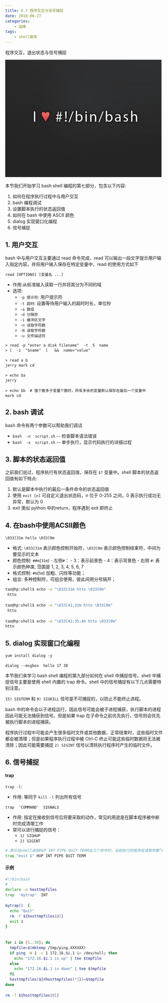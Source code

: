 ```yaml
---
title: 6.7 程序交互与信号捕捉
date: 2018-06-27
categories:
    - 运维
tags:
    - shell脚本
---
```


程序交互，退出状态与信号捕捉

![linux-mt](/images/linux_mt/linux_mt.jpg)
<!-- more -->

本节我们开始学习 bash shell 编程的第七部分，包含以下内容:
1. 如何在程序执行过程中与用户交互
2. bash 编程调试
3. 设置脚本执行的状态返回值
4. 如何在 bash 中使用 ASCII 颜色
5. dialog 实现窗口化编程
6. 信号捕捉


## 1. 用户交互
bash 中与用户交互主要通过 read 命令完成，read 可以输出一段文字提示用户输入指定内容，并将用户输入保存在特定变量中，read 的使用方式如下

`read [OPTIONS] [变量名 ...]`
- 作用:从标准输入读取一行并将其分为不同的域
- 选项:
  - `-p 提示符`: 用户提示符
  - `-t 超时`: 设置等待用户输入的超时时长，单位秒
  - `-a 数组`
  - `-d 分隔符`
  - `-i 缓冲区文字`
  - `-n 读取字符数`
  - `-N 读取字符数`
  - `-u 文件描述符`

```
> read -p "enter a disk filename"  -t  5  name
> [  -z  "$name"  ]   &&  name="value"

> read a b
jerry mark cd

> echo $a
jerry

> echo $b  # 值个数多于变量个数时，所有多余的变量默认保存在最后一个变量中
mark cd
```

## 2. bash 调试
bash 命令有两个参数可以帮助我们调试
- `bash  -n  script.sh`  -- 检查脚本语法错误
- `bash  -x  script.sh`  --  单步执行，显示代码执行的详细过程


## 3. 脚本的状态返回值
之前我们说过，程序执行有状态返回值，保存在 `$?` 变量中。shell 脚本的状态返回值有如下特点:
1. 默认是脚本中执行的最后一条件命令的状态返回值
2. 使用 `exit [n]` 可自定义退出状态码，n 位于 0-255 之间，0 表示执行成功无异常，默认为 0
3. exit 类似 python 中的return，程序遇到 exit 即终止

## 4. 在bash中使用ACSII颜色
`\033[31m hello \033[0m`
- 格式: `\033[31m` 表示颜色控制开始符，`\033[0m` 表示颜色控制结束符，中间为要显示的文本
- 颜色控制: `##m`(`31m`)
		- 左侧`#`：
      - 3：表示前景色
			- 4：表示背景色
		- 右侧 `#`: 表示颜色种类, 范围是 1, 2, 3, 4, 5, 6, 7
- 格式控制: `#m`(`5m`) 加粗、闪烁等功能；
- 组合: 多种控制符，可组合使用，彼此间用分号隔开；

```bash
tao@hp:shell$ echo -e "\033[31m htto \033[0m"
 htto

tao@hp:shell$ echo -e "\033[41;32m htto \033[0m"
 htto

tao@hp:shell$ echo -e "\033[42;35;4m htto \033[0m"
htto
```

## 5. dialog 实现窗口化编程

```
yum install dialog -y

dialog --msgbox  hello 17 30
```

本节我们来学习 bash shell 编程的第九部分如何在 shell 中捕捉信号。shell 中捕捉信号主要是使用 shell 内置的 trap 命令。shell 中的信号捕捉有以下几点需要特别注意。

`15) SIGTERM` 和 `9) SIGKILL` 信号是不可捕捉的，以防止不能终止进程。

bash 中的命令会以子进程运行，因此信号可能会被子进程捕获，执行脚本的进程因此可能无法捕获到信号。但是如果 trap 在子命令之前优先执行，信号则会优先被执行脚本的进程捕获。

程序执行过程中可能会产生很多临时文件或其他数据，正常结束时，这些临时文件都会被清理；但是如果程序执行过程中被 Ctrl-C 终止可能这些临时数据将无法被清除；因此可能需要捕捉 `2) SIGINT` 信号以清除执行程序时产生的临时文件。

## 6. 信号捕捉
#### trap
`trap -l`:
- 作用: 等同于 `kill -l` 列出所有信号

`trap  'COMMAND'  SIGNALS`
- 作用: 指定在接收到信号后将要采取的动作，常见的用途是在脚本程序被中断时完成清理工作
- 常可以进行捕捉的信号：
  - `1) SIGHUP`
  - `2) SIGINT`

```bash
# 表示当shell收到HUP INT PIPE QUIT TERM这几个命令时，当前执行的程序会读取参数“exit 1”，并将它作为命令执行。
trap "exit 1" HUP INT PIPE QUIT TERM
```

#### 示例
```bash
#!/bin/bash
#
declare -a hosttmpfiles
trap  'mytrap'  INT

mytrap()  {
  echo "Quit"
  rm -f ${hosttmpfiles[@]}
  exit 1
}


for i in {1..50}; do
  tmpfile=$(mktemp /tmp/ping.XXXXXX)
  if ping -W 1 -c 1 172.16.$i.1 &> /dev/null; then
    echo "172.16.$i.1 is up" | tee $tmpfile
  else
    echo "172.16.$i.1 is down" | tee $tmpfile
  fi
  hosttmpfiles[${#hosttmpfiles[*]}]=$tmpfile
done

rm -f ${hosttmpfiles[@]}
```
